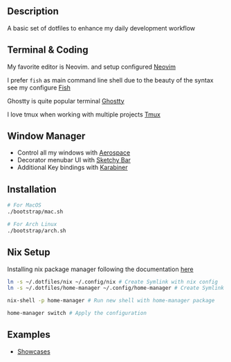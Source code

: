 ## Description

A basic set of dotfiles to enhance my daily development workflow

## Terminal & Coding

My favorite editor is Neovim. and setup configured [Neovim](./nvim)

I prefer `fish` as main command line shell due to the beauty of the syntax see my configure [Fish](./terminals/fish)

Ghostty is quite popular terminal [Ghostty](./terminals/ghostty)

I love tmux when working with multiple projects [Tmux](./terminals/tmux)

## Window Manager

- Control all my windows with [Aerospace](./suckless/mac_os/aerospace) 
- Decorator menubar UI with [Sketchy Bar](./suckless/mac_os/sketchybar)
- Additional Key bindings with [Karabiner](./suckless/mac_os/karabiner)

## Installation

```bash
# For MacOS
./bootstrap/mac.sh

# For Arch Linux
./bootstrap/arch.sh
```

## Nix Setup
Installing nix package manager following the documentation [here](https://nixos.org/download.html)

```bash
ln -s ~/.dotfiles/nix ~/.config/nix # Create Symlink with nix config
ln -s ~/.dotfiles/home-manager ~/.config/home-manager # Create Symlink with home-manager config

nix-shell -p home-manager # Run new shell with home-manager package

home-manager switch # Apply the configuration
```

## Examples
- [Showcases](examples/showcases.md)
